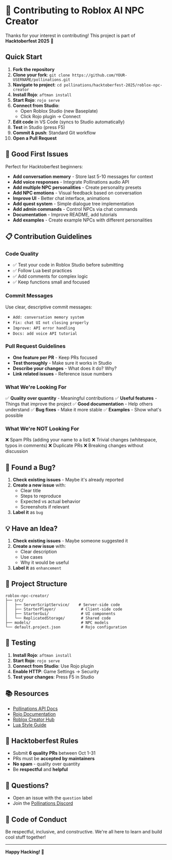 # 🤝 Contributing to Roblox AI NPC Creator

Thanks for your interest in contributing! This project is part of **Hacktoberfest 2025** 🎃

## Quick Start

1. **Fork the repository**
2. **Clone your fork**: `git clone https://github.com/YOUR-USERNAME/pollinations.git`
3. **Navigate to project**: `cd pollinations/hacktoberfest-2025/roblox-npc-creator`
4. **Install Rojo**: `aftman install`
5. **Start Rojo**: `rojo serve`
6. **Connect from Studio**: 
   - Open Roblox Studio (new Baseplate)
   - Click Rojo plugin → Connect
7. **Edit code** in VS Code (syncs to Studio automatically)
8. **Test** in Studio (press F5)
9. **Commit & push**: Standard Git workflow
10. **Open a Pull Request**

## 🎯 Good First Issues

Perfect for Hacktoberfest beginners:

- **Add conversation memory** - Store last 5-10 messages for context
- **Add voice responses** - Integrate Pollinations audio API
- **Add multiple NPC personalities** - Create personality presets
- **Add NPC emotions** - Visual feedback based on conversation
- **Improve UI** - Better chat interface, animations
- **Add quest system** - Simple dialogue tree implementation
- **Add admin commands** - Control NPCs via chat commands
- **Documentation** - Improve README, add tutorials
- **Add examples** - Create example NPCs with different personalities

## 📋 Contribution Guidelines

### Code Quality
- ✅ Test your code in Roblox Studio before submitting
- ✅ Follow Lua best practices
- ✅ Add comments for complex logic
- ✅ Keep functions small and focused

### Commit Messages
Use clear, descriptive commit messages:
- `Add: conversation memory system`
- `Fix: chat UI not closing properly`
- `Improve: API error handling`
- `Docs: add voice API tutorial`

### Pull Request Guidelines
- **One feature per PR** - Keep PRs focused
- **Test thoroughly** - Make sure it works in Studio
- **Describe your changes** - What does it do? Why?
- **Link related issues** - Reference issue numbers

### What We're Looking For
✅ **Quality over quantity** - Meaningful contributions
✅ **Useful features** - Things that improve the project
✅ **Good documentation** - Help others understand
✅ **Bug fixes** - Make it more stable
✅ **Examples** - Show what's possible

### What We're NOT Looking For
❌ Spam PRs (adding your name to a list)
❌ Trivial changes (whitespace, typos in comments)
❌ Duplicate PRs
❌ Breaking changes without discussion

## 🐛 Found a Bug?

1. **Check existing issues** - Maybe it's already reported
2. **Create a new issue** with:
   - Clear title
   - Steps to reproduce
   - Expected vs actual behavior
   - Screenshots if relevant
3. **Label it** as `bug`

## 💡 Have an Idea?

1. **Check existing issues** - Maybe someone suggested it
2. **Create a new issue** with:
   - Clear description
   - Use cases
   - Why it would be useful
3. **Label it** as `enhancement`

## 🎨 Project Structure

```
roblox-npc-creator/
├── src/
│   ├── ServerScriptService/    # Server-side code
│   ├── StarterPlayer/           # Client-side code
│   ├── StarterGui/              # UI components
│   └── ReplicatedStorage/       # Shared code
├── models/                      # NPC models
└── default.project.json         # Rojo configuration
```

## 🧪 Testing

1. **Install Rojo**: `aftman install`
2. **Start Rojo**: `rojo serve`
3. **Connect from Studio**: Use Rojo plugin
4. **Enable HTTP**: Game Settings → Security
5. **Test your changes**: Press F5 in Studio

## 📚 Resources

- [Pollinations API Docs](https://github.com/pollinations/pollinations/blob/main/APIDOCS.md)
- [Rojo Documentation](https://rojo.space/docs/)
- [Roblox Creator Hub](https://create.roblox.com/)
- [Lua Style Guide](https://roblox.github.io/lua-style-guide/)

## 🎃 Hacktoberfest Rules

- Submit **6 quality PRs** between Oct 1-31
- PRs must be **accepted by maintainers**
- **No spam** - quality over quantity
- Be **respectful** and **helpful**

## 💬 Questions?

- Open an issue with the `question` label
- Join the [Pollinations Discord](https://discord.gg/8HqSRhJVxn)

## 📜 Code of Conduct

Be respectful, inclusive, and constructive. We're all here to learn and build cool stuff together!

---

**Happy Hacking! 🌸**
